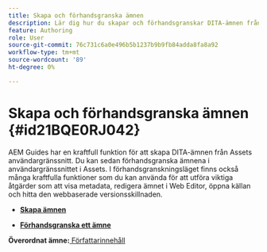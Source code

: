 ```yaml
---
title: Skapa och förhandsgranska ämnen
description: Lär dig hur du skapar och förhandsgranskar DITA-ämnen från Assets-gränssnittet i AEM Guides.
feature: Authoring
role: User
source-git-commit: 76c731c6a0e496b5b1237b9b9fb84adda8fa8a92
workflow-type: tm+mt
source-wordcount: '89'
ht-degree: 0%

---
```


# Skapa och förhandsgranska ämnen {#id21BQE0RJ042}

AEM Guides har en kraftfull funktion för att skapa DITA-ämnen från Assets användargränssnitt. Du kan sedan förhandsgranska ämnena i användargränssnittet i Assets. I förhandsgranskningsläget finns också många kraftfulla funktioner som du kan använda för att utföra viktiga åtgärder som att visa metadata, redigera ämnet i Web Editor, öppna källan och hitta den webbaserade versionsskillnaden.

- **[Skapa ämnen](web-editor-create-topics.md)**

- **[Förhandsgranska ett ämne](web-editor-preview-topics.md)**


**Överordnat ämne:**[ Författarinnehåll](authoring-content.md)
